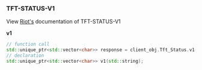 ### TFT-STATUS-V1

View [Riot's](https://developer.riotgames.com/apis#tft-status-v1) documentation of TFT-STATUS-V1

**v1**
```cpp
// function call
std::unique_ptr<std::vector<char>> response = client_obj.Tft_Status.v1("<routing>");
// declaration
std::unique_ptr<std::vector<char>> v1(std::string);
```
